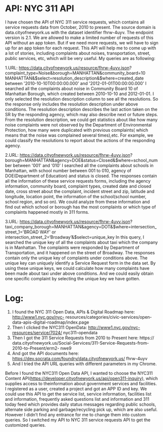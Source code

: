 # API: NYC 311 API

I have chosen the API of NYC 311 service requests, which contains all service requests data from October, 2010 to present. The source domain is data.cityofnewyork.us with the dataset identifier fhrw-4uyv. The endpoint version is 2.1. We are allowed to make a limited number of requests of this API without an app token. But if we need more requests, we will have to sign up for an app token for each request. This API will help me to come up with a lot of stories, including complaints about noises, transportation, street, public services, etc, which will be very useful.
My queries are as following:

1.URL:
https://data.cityofnewyork.us/resource/fhrw-4uyv.json? complaint_type=Noise&borough=MANHATTAN&community_board=10 MANHATTAN&$select=resolution_description&$where=created_date between '2010-10-10T00:00:00.000' and '2012-01-01T00:00:00.000'
I searched all the complaints about noise in Community Board 10 of Manhattan Borough, which created between 2010-10-10 and 2012-01-01. I only selected the resolution description column to see all the resolutions. So the response only includes the resolution description under above conditions. The resolution description describes the last action taken on the SR by the responding agency, which may also describe next or future steps. From the resolution description, we could get statistics about like how many noise complaints were not observed by the Department of Environmental Protection, how many were duplicated with previous complaints( which means that the noise was complained several times),etc. For example, we could classify the resolutions to report about the actions of the responding agency.

2.URL:
https://data.cityofnewyork.us/resource/fhrw-4uyv.json? borough=MANHATTAN&agency=DOE&status=Closed&$where=school_number between '001' and ‘010'
I searched all the complaints about schools in Manhattan, with school number between 001 to 010, agency of DOE(Department of Education) and status is closed. The responses contain all the information of these service requests forms, including the agency information, community board, complaint types, created date and closed date, cross street about the complaint, incident street and zip, latitude and longitude, location point, the information of the school(school number, school region, and so on). We could analyze from these information and find out which school or borough has the most complaints or which type of complaints happened mostly in 311 forms.

3.URL:
https://data.cityofnewyork.us/resource/fhrw-4uyv.json? taxi_company_borough=MANHATTAN&agency=DOT&$where=intersection_street_1='BROAD WAY' or intersection_street_2=‘Broadway’&$select=unique_key
In this query, I searched the unique key of all the complaints about taxi which the company is in Manhattan. The complaints were responded by Department of Transportation, and it happened on the street of Broadway. The responses contain only the unique key of complaints under conditions above. The unique key can uniquely identify a Service Request form in the data set. By using these unique keys, we could calculate how many complaints have been made about taxi under above conditions. And we could easily obtain one specific complaint by selecting the unique key we have gotten.

# Log:
1. I found the NYC 311 Open Data, APIs & Digital Roadmap here: http://www1.nyc.gov/nyc-
resources/categories/civic-services/open-data-apis-digital-roadmap/index.page
2. Then I clicked the NYC311 OpenData: http://www1.nyc.gov/nyc-resources/service/7024/
nyc311-opendata
3. Then I got the 311 Service Requests from 2010 to Present here: https://
data.cityofnewyork.us/Social-Services/311-Service-Requests-from-2010-to-Present/erm2-
nwe9
4. And got the API documents here: https://dev.socrata.com/foundry/data.cityofnewyork.us/
fhrw-4uyv
5. And I tried the API URL queries with different parameters in my Chrome.


Before I found the NYC311 Open Data API, I wanted to choose the NYC311 Content API(https://developer.cityofnewyork.us/api/open311-inquiry), which supplies access to theinformation about government services and facilities. I registered as a user, created a project and got an APP ID and key. We could use this API to get the service list, service information, facilities list and information, frequently asked questions list and information and 311 today feed which provides daily status messages regarding public schools, alternate side parking and garbage/recycling pick up, which are also useful. However I didn’t find any entrance for me to change them into custom queries. So I switched my API to NYC 311 service requests API to get the customized queries.

